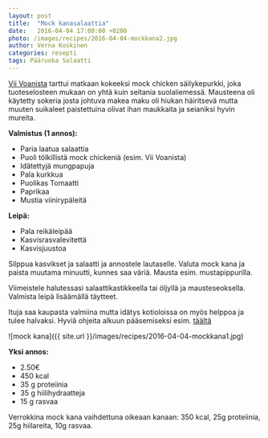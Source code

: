 ```yaml
---
layout: post
title:  "Mock kanasalaattia"
date:   2016-04-04 17:00:00 +0200
photo: /images/recipes/2016-04-04-mockkana2.jpg
author: Verna Koskinen
categories: resepti
tags: Pääruoka Salaatti
---
```


[Vii Voanista](//www.viivoan.fi/) tarttui matkaan kokeeksi mock chicken säilykepurkki, joka tuoteselosteen mukaan on yhtä kuin seitania suolaliemessä. Mausteena oli käytetty sokeria josta johtuva makea maku oli hiukan häiritsevä mutta muuten suikaleet paistettuina olivat ihan maukkaita ja seianiksi hyvin mureita.

**Valmistus (1 annos):**

- Paria laatua salaattia
- Puoli tölkillistä mock chickeniä (esim. Vii Voanista)
- Idätettyjä mungpapuja
- Pala kurkkua
- Puolikas Tomaatti
- Paprikaa
- Mustia viinirypäleitä

**Leipä:**

- Pala reikäleipää
- Kasvisrasvalevitettä
- Kasvisjuustoa

Silppua kasvikset ja salaatti ja annostele lautaselle. Valuta mock kana ja paista muutama minuutti, kunnes saa väriä. Mausta esim. mustapippurilla.

Viimeistele halutessasi salaattikastikkeella tai öljyllä ja mausteseoksella. Valmista leipä lisäämällä täytteet.

Ituja saa kaupasta valmiina mutta idätys kotioloissa on myös helppoa ja tulee halvaksi. Hyviä ohjeita alkuun pääsemiseksi esim. [täältä](//www.ekolo.fi/info/idatysopas/25/)

![mock kana]({{ site.url }}/images/recipes/2016-04-04-mockkana1.jpg)

**Yksi annos:**

- 2.50€
- 450 kcal
- 35 g proteiinia
- 35 g hiilihydraatteja
- 15 g rasvaa

Verrokkina mock kana vaihdettuna oikeaan kanaan: 350 kcal, 25g proteiinia, 25g hiilareita, 10g rasvaa.
